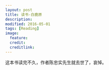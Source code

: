 ```yaml
---
layout: post
title: 读书-白鹿原
description: 
modified: 2016-05-01
tags: [Reading]
image:
  feature: 
  credit: 
  creditlink: 
---
```


这本书读完不久，作者陈忠实先生就去世了，哀悼。